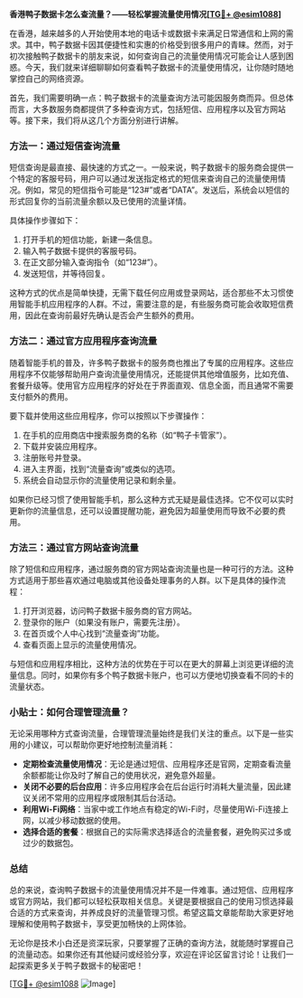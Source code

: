 **香港鸭子数据卡怎么查流量？——轻松掌握流量使用情况[[TG💪+ @esim1088](https://t.me/s/esim1088)]**

在香港，越来越多的人开始使用本地的电话卡或数据卡来满足日常通信和上网的需求。其中，鸭子数据卡因其便捷性和实惠的价格受到很多用户的青睐。然而，对于初次接触鸭子数据卡的朋友来说，如何查询自己的流量使用情况可能会让人感到困惑。今天，我们就来详细聊聊如何查看鸭子数据卡的流量使用情况，让你随时随地掌控自己的网络资源。

首先，我们需要明确一点：鸭子数据卡的流量查询方法可能因服务商而异。但总体而言，大多数服务商都提供了多种查询方式，包括短信、应用程序以及官方网站等。接下来，我们将从这几个方面分别进行讲解。

### 方法一：通过短信查询流量

短信查询是最直接、最快速的方式之一。一般来说，鸭子数据卡的服务商会提供一个特定的客服号码，用户可以通过发送指定格式的短信来查询自己的流量使用情况。例如，常见的短信指令可能是“123#”或者“DATA”。发送后，系统会以短信的形式回复你的当前流量余额以及已使用的流量详情。

具体操作步骤如下：

1. 打开手机的短信功能，新建一条信息。
2. 输入鸭子数据卡提供的客服号码。
3. 在正文部分输入查询指令（如“123#”）。
4. 发送短信，并等待回复。

这种方式的优点是简单快捷，无需下载任何应用或登录网站，适合那些不太习惯使用智能手机应用程序的人群。不过，需要注意的是，有些服务商可能会收取短信费用，因此在查询前最好先确认是否会产生额外的费用。

### 方法二：通过官方应用程序查询流量

随着智能手机的普及，许多鸭子数据卡的服务商也推出了专属的应用程序。这些应用程序不仅能够帮助用户查询流量使用情况，还能提供其他增值服务，比如充值、套餐升级等。使用官方应用程序的好处在于界面直观、信息全面，而且通常不需要支付额外的费用。

要下载并使用这些应用程序，你可以按照以下步骤操作：

1. 在手机的应用商店中搜索服务商的名称（如“鸭子卡管家”）。
2. 下载并安装应用程序。
3. 注册账号并登录。
4. 进入主界面，找到“流量查询”或类似的选项。
5. 系统会自动显示你的流量使用记录和剩余量。

如果你已经习惯了使用智能手机，那么这种方式无疑是最佳选择。它不仅可以实时更新你的流量信息，还可以设置提醒功能，避免因为超量使用而导致不必要的费用。

### 方法三：通过官方网站查询流量

除了短信和应用程序，通过服务商的官方网站查询流量也是一种可行的方法。这种方式适用于那些喜欢通过电脑或其他设备处理事务的人群。以下是具体的操作流程：

1. 打开浏览器，访问鸭子数据卡服务商的官方网站。
2. 登录你的账户（如果没有账户，需要先注册）。
3. 在首页或个人中心找到“流量查询”功能。
4. 查看页面上显示的流量使用情况。

与短信和应用程序相比，这种方法的优势在于可以在更大的屏幕上浏览更详细的流量信息。同时，如果你有多个鸭子数据卡账户，也可以方便地切换查看不同的卡的流量状态。

### 小贴士：如何合理管理流量？

无论采用哪种方式查询流量，合理管理流量始终是我们关注的重点。以下是一些实用的小建议，可以帮助你更好地控制流量消耗：

- **定期检查流量使用情况**：无论是通过短信、应用程序还是官网，定期查看流量余额都能让你及时了解自己的使用状况，避免意外超量。
- **关闭不必要的后台应用**：许多应用程序会在后台运行时消耗大量流量，因此建议关闭不常用的应用程序或限制其后台活动。
- **利用Wi-Fi网络**：当家中或工作地点有稳定的Wi-Fi时，尽量使用Wi-Fi连接上网，以减少移动数据的使用。
- **选择合适的套餐**：根据自己的实际需求选择适合的流量套餐，避免购买过多或过少的数据包。

### 总结

总的来说，查询鸭子数据卡的流量使用情况并不是一件难事。通过短信、应用程序或官方网站，我们都可以轻松获取相关信息。关键是要根据自己的使用习惯选择最合适的方式来查询，并养成良好的流量管理习惯。希望这篇文章能帮助大家更好地理解和使用鸭子数据卡，享受更加畅快的上网体验。

无论你是技术小白还是资深玩家，只要掌握了正确的查询方法，就能随时掌握自己的流量动态。如果你还有其他疑问或经验分享，欢迎在评论区留言讨论！让我们一起探索更多关于鸭子数据卡的秘密吧！

[[TG💪+ @esim1088](https://t.me/s/esim1088) ![Image](https://i.postimg.cc/4NQfJmqS/Snipaste-2025-05-13-00-14-12.png)]